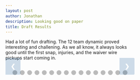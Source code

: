 ```yaml
---
layout: post
author: Jonathan
description: Looking good on paper
title: Draft Results
---
```

Had a lot of fun drafting. The 12 team dynamic proved interesting and challening. As we all know, it always looks good until the first snap, injuries, and the waiver wire pickups start coming in.
<!-- HTML -->

<!-- Slideshow container -->
<div class="slideshow-container">

  <!-- Full-width images with number and caption text -->
  <div class="mySlides fade">
    <img src="/assets/draft/r1.png" style="width:100%">
  </div>

  <div class="mySlides fade">
    <img src="/assets/draft/r2.png" style="width:100%">
  </div>

  <div class="mySlides fade">
    <img src="/assets/draft/r3.png" style="width:100%">
  </div>

  <div class="mySlides fade">
    <img src="/assets/draft/r4.png" style="width:100%">
  </div>

  <div class="mySlides fade">
    <img src="/assets/draft/r5.png" style="width:100%">
  </div>

  <div class="mySlides fade">
    <img src="/assets/draft/r6.png" style="width:100%">
  </div>

  <div class="mySlides fade">
    <img src="/assets/draft/r7.png" style="width:100%">
  </div>

  <div class="mySlides fade">
    <img src="/assets/draft/r8.png" style="width:100%">
  </div>

  <div class="mySlides fade">
    <img src="/assets/draft/r9.png" style="width:100%">
  </div>

  <div class="mySlides fade">
    <img src="/assets/draft/r10.png" style="width:100%">
  </div>

  <div class="mySlides fade">
    <img src="/assets/draft/r11.png" style="width:100%">
  </div>

  <div class="mySlides fade">
    <img src="/assets/draft/r12.png" style="width:100%">
  </div>

  <div class="mySlides fade">
    <img src="/assets/draft/r13.png" style="width:100%">
  </div>

  <div class="mySlides fade">
    <img src="/assets/draft/r14.png" style="width:100%">
  </div>

  <div class="mySlides fade">
    <img src="/assets/draft/r15.png" style="width:100%">
  </div>

  <div class="mySlides fade">
    <img src="/assets/draft/r16.png" style="width:100%">
  </div>

<!-- Next and previous buttons -->
  <a class="prev" onclick="plusSlides(-1)">&#10094;</a>
  <a class="next" onclick="plusSlides(1)">&#10095;</a>
</div>
<br>

<!-- The dots/circles -->
<div style="text-align:center">
  <span class="dot" onclick="currentSlide(1)"></span> 
  <span class="dot" onclick="currentSlide(2)"></span> 
  <span class="dot" onclick="currentSlide(3)"></span>
  <span class="dot" onclick="currentSlide(4)"></span>
  <span class="dot" onclick="currentSlide(5)"></span> 
  <span class="dot" onclick="currentSlide(6)"></span> 
  <span class="dot" onclick="currentSlide(7)"></span> 
  <span class="dot" onclick="currentSlide(8)"></span>
  <span class="dot" onclick="currentSlide(9)"></span>
  <span class="dot" onclick="currentSlide(10)"></span> 
  <span class="dot" onclick="currentSlide(11)"></span> 
  <span class="dot" onclick="currentSlide(12)"></span> 
  <span class="dot" onclick="currentSlide(13)"></span> 
  <span class="dot" onclick="currentSlide(14)"></span> 
  <span class="dot" onclick="currentSlide(15)"></span> 
  <span class="dot" onclick="currentSlide(16)"></span> 
</div>

<!-- CSS -->
<style>
* {box-sizing:border-box}

/* Slideshow container */
.slideshow-container {
  max-width: 1000px;
  position: relative;
  margin: auto;
}

/* Hide the images by default */
.mySlides {
  display: none;
}

/* Next & previous buttons */
.prev, .next {
  cursor: pointer;
  position: absolute;
  top: 40%;
  width: auto;
  margin-top: -22px;
  padding: 16px;
  background-color: #145998;
  color: white;
  font-weight: bold;
  font-size: 18px;
  transition: 0.6s ease;
  border-radius: 0 3px 3px 0;
  user-select: none;
  opacity: 0.2;
}

/* Position the "next button" to the right */
.next {
  right: 0;
  background-color: #145998;
  color: white;
}

/* On hover, add a black background color with a little bit see-through */
.prev:hover, .next:hover {
  background-color: rgba(0,0,0,0.8);
  opacity: 0.7;
}

/* Caption text */
.text {
  color: #f2f2f2;
  font-size: 15px;
  padding: 8px 12px;
  position: absolute;
  bottom: 8px;
  width: 100%;
  text-align: center;
}

/* Number text (1/3 etc) */
.numbertext {
  color: #f2f2f2;
  font-size: 12px;
  padding: 8px 12px;
  position: absolute;
  top: 0;
}

/* The dots/bullets/indicators */
.dot {
  cursor: pointer;
  height: 15px;
  width: 15px;
  margin: 0 2px;
  background-color: #bbb;
  border-radius: 50%;
  display: inline-block;
  transition: background-color 0.6s ease;
}

.round {
  border-radius: 50%;
}

.active, .dot:hover {
  background-color: #145998;
}

/* Fading animation */
.fade {
  -webkit-animation-name: fade;
  -webkit-animation-duration: 1.5s;
  animation-name: fade;
  animation-duration: 1.5s;
}

@-webkit-keyframes fade {
  from {opacity: .4} 
  to {opacity: 1}
}

@keyframes fade {
  from {opacity: .4} 
  to {opacity: 1}
}

</style>

<script>
var slideIndex = 1;
showSlides(slideIndex);

// Next/previous controls
function plusSlides(n) {
  showSlides(slideIndex += n);
}

// Thumbnail image controls
function currentSlide(n) {
  showSlides(slideIndex = n);
}

function showSlides(n) {
  var i;
  var slides = document.getElementsByClassName("mySlides");
  var dots = document.getElementsByClassName("dot");
  if (n > slides.length) {slideIndex = 1} 
  if (n < 1) {slideIndex = slides.length}
  for (i = 0; i < slides.length; i++) {
      slides[i].style.display = "none"; 
  }
  for (i = 0; i < dots.length; i++) {
      dots[i].className = dots[i].className.replace(" active", "");
  }
  slides[slideIndex-1].style.display = "block"; 
  dots[slideIndex-1].className += " active";
}
</script>